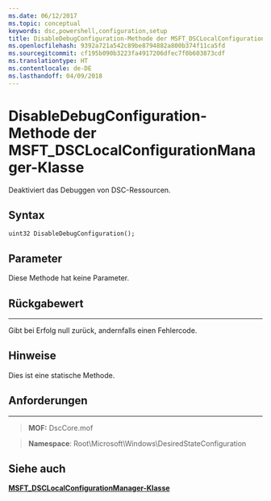 ```yaml
---
ms.date: 06/12/2017
ms.topic: conceptual
keywords: dsc,powershell,configuration,setup
title: DisableDebugConfiguration-Methode der MSFT_DSCLocalConfigurationManager-Klasse
ms.openlocfilehash: 9392a721a542c89be8794882a800b374f11ca5fd
ms.sourcegitcommit: cf195b090b3223fa4917206dfec7f0b603873cdf
ms.translationtype: HT
ms.contentlocale: de-DE
ms.lasthandoff: 04/09/2018
---
```

# <a name="disabledebugconfiguration-method-of-the-msftdsclocalconfigurationmanager-class"></a>DisableDebugConfiguration-Methode der MSFT_DSCLocalConfigurationManager-Klasse

Deaktiviert das Debuggen von DSC-Ressourcen.

<a name="syntax"></a>Syntax
------

```mof
uint32 DisableDebugConfiguration();
```

<a name="parameters"></a>Parameter
----------

Diese Methode hat keine Parameter.

## <a name="return-value"></a>Rückgabewert
------------

Gibt bei Erfolg null zurück, andernfalls einen Fehlercode.

## <a name="remarks"></a>Hinweise

Dies ist eine statische Methode.

## <a name="requirements"></a>Anforderungen
------------
>**MOF:** DscCore.mof

>**Namespace**: Root\Microsoft\Windows\DesiredStateConfiguration


## <a name="see-also"></a>Siehe auch


[**MSFT_DSCLocalConfigurationManager-Klasse**](msft-dsclocalconfigurationmanager.md)